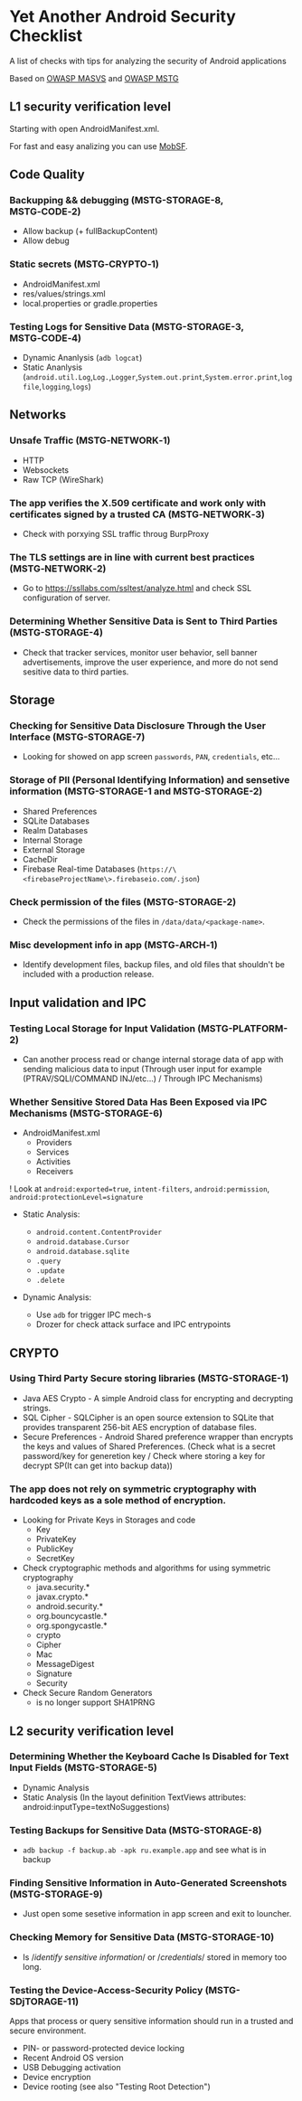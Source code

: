 # Yet Another Android Security Checklist

A list of checks with tips for analyzing the security of Android applications

Based on [OWASP MASVS](https://mobile-security.gitbook.io/masvs/) and [OWASP MSTG](https://mobile-security.gitbook.io/mobile-security-testing-guide/)

## L1 security verification level

Starting with open AndroidManifest.xml. 

For fast and easy analizing you can use [MobSF](Mobile-Security-Framework-MobSF).

## Code Quality

### Backupping && debugging (MSTG-STORAGE-8, MSTG‑CODE‑2)

- Allow backup (+ fullBackupContent)
- Allow debug

### Static secrets (MSTG‑CRYPTO‑1)

- AndroidManifest.xml
- res/values/strings.xml
- local.properties or gradle.properties

### Testing Logs for Sensitive Data (MSTG-STORAGE-3, MSTG‑CODE‑4)

- Dynamic Ananlysis (`adb logcat`)
- Static Ananlysis (`android.util.Log`,`Log.`,`Logger`,`System.out.print`,`System.error.print`,`logfile`,`logging`,`logs`)

## Networks

### Unsafe Traffic (MSTG‑NETWORK‑1)

- HTTP
- Websockets
- Raw TCP (WireShark)

### The app verifies the X.509 certificate and work only with certificates signed by a trusted CA (MSTG‑NETWORK‑3)

- Check with porxying SSL traffic throug BurpProxy 

### The TLS settings are in line with current best practices (MSTG‑NETWORK‑2)

- Go to https://ssllabs.com/ssltest/analyze.html and check SSL configuration of server.

### Determining Whether Sensitive Data is Sent to Third Parties (MSTG-STORAGE-4)

- Check that tracker services, monitor user behavior, sell banner advertisements, improve the user experience, and more do not send sesitive data to third parties.

## Storage

### Checking for Sensitive Data Disclosure Through the User Interface (MSTG-STORAGE-7)

- Looking for showed on app screen `passwords`, `PAN`, `credentials`, etc...

### Storage of PII (Personal Identifying Information) and sensetive information (MSTG-STORAGE-1 and MSTG-STORAGE-2)

- Shared Preferences
- SQLite Databases
- Realm Databases
- Internal Storage
- External Storage
- CacheDir
- Firebase Real-time Databases (`https://\<firebaseProjectName\>.firebaseio.com/.json`)

### Check permission of the files (MSTG-STORAGE-2)

- Check the permissions of the files in `/data/data/<package-name>`.

### Misc development info in app (MSTG‑ARCH‑1)

- Identify development files, backup files, and old files that shouldn't be included with a production release.

## Input validation and IPC

### Testing Local Storage for Input Validation (MSTG-PLATFORM-2)

- Can another process read or change internal storage data of app with sending malicious data to input (Through user input for example (PTRAV/SQLI/COMMAND INJ/etc...) / Through IPC Mechanisms)

### Whether Sensitive Stored Data Has Been Exposed via IPC Mechanisms (MSTG-STORAGE-6)

- AndroidManifest.xml
	- Providers
	- Services
	- Activities
	- Receivers

! Look at `android:exported=true`, `intent-filters`, `android:permission`, `android:protectionLevel=signature`

- Static Analysis:
	- `android.content.ContentProvider`
	- `android.database.Cursor`
	- `android.database.sqlite`
	- `.query`
	- `.update`
	- `.delete`

- Dynamic Analysis:
	- Use `adb` for trigger IPC mech-s
	- Drozer for check attack surface and IPC entrypoints

## CRYPTO

### Using Third Party Secure storing libraries (MSTG-STORAGE-1)

- Java AES Crypto - A simple Android class for encrypting and decrypting strings.
- SQL Cipher - SQLCipher is an open source extension to SQLite that provides transparent 256-bit AES encryption of database files.
- Secure Preferences - Android Shared preference wrapper than encrypts the keys and values of Shared Preferences. (Check what is a secret password/key for generetion key / Check where storing a key for decrypt SP(It can get into backup data))

### The app does not rely on symmetric cryptography with hardcoded keys as a sole method of encryption.

- Looking for Private Keys in Storages and code
	- Key
	- PrivateKey
	- PublicKey
	- SecretKey
- Сheck cryptographic methods and algorithms for using symmetric cryptography
	- java.security.*
	- javax.crypto.*
	- android.security.*
	- org.bouncycastle.*
	- org.spongycastle.*
	- crypto
	- Cipher
	- Mac
	- MessageDigest
	- Signature
	- Security
- Check Secure Random Generators
	- is no longer support SHA1PRNG

## L2 security verification level

<!-- If you despaired or just "L2 security verification level" -->

### Determining Whether the Keyboard Cache Is Disabled for Text Input Fields (MSTG-STORAGE-5)

- Dynamic Analysis
- Static Analysis (In the layout definition TextViews attributes: android:inputType=textNoSuggestions)

### Testing Backups for Sensitive Data (MSTG-STORAGE-8)

- `adb backup -f backup.ab -apk ru.example.app` and see what is in backup

### Finding Sensitive Information in Auto-Generated Screenshots (MSTG-STORAGE-9)

- Just open some sesetive information in app screen and exit to louncher.

### Checking Memory for Sensitive Data (MSTG-STORAGE-10)

- Is /*identify sensitive information*/ or /*credentials*/ stored in memory too long.

### Testing the Device-Access-Security Policy (MSTG-SDjTORAGE-11)

Apps that process or query sensitive information should run in a trusted and secure environment. 

- PIN- or password-protected device locking
- Recent Android OS version
- USB Debugging activation
- Device encryption
- Device rooting (see also "Testing Root Detection")
